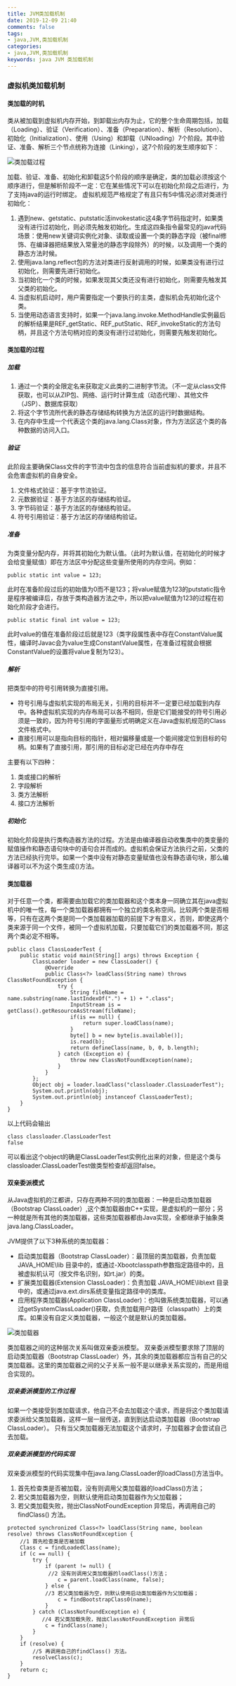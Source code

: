 ```yaml
---
title: JVM类加载机制
date: 2019-12-09 21:40
comments: false
tags: 
- java,JVM,类加载机制
categories: 
- java,JVM,类加载机制
keywords: java JVM 类加载机制
---
```


### 虚拟机类加载机制

#### 类加载的时机

类从被加载到虚拟机内存开始，到卸载出内存为止，它的整个生命周期包括，加载（Loading）、验证（Verification）、准备（Preparation）、解析（Resolution）、初始化（Initialization）、使用（Using）和卸载（UNloading）7个阶段。其中验证、准备、解析三个节点统称为连接（Linking），这7个阶段的发生顺序如下：

![类加载过程](../../../uploads/jvm/类加载过程.jpg)

加载、验证、准备、初始化和卸载这5个阶段的顺序是确定，类的加载必须按这个顺序进行，但是解析阶段不一定：它在某些情况下可以在初始化阶段之后进行，为了支持java的运行时绑定。
虚拟机规范严格规定了有且只有5中情况必须对类进行初始化：
1. 遇到new、getstatic、putstatic活invokestatic这4条字节码指定时，如果类没有进行过初始化，则必须先触发初始化。生成这四条指令最常见的java代码场景：使用new关键词实例化对象、读取或设置一个类的静态字段（被final修饰、在编译器把结果放入常量池的静态字段除外）的时候，以及调用一个类的静态方法时候。
2. 使用java.lang.reflect包的方法对类进行反射调用的时候，如果类没有进行过初始化，则需要先进行初始化。
3. 当初始化一个类的时候，如果发现其父类还没有进行初始化，则需要先触发其父类的初始化。
4. 当虚拟机启动时，用户需要指定一个要执行的主类，虚拟机会先初始化这个类。
5. 当使用动态语言支持时，如果一个java.lang.invoke.MethodHandle实例最后的解析结果是REF_getStatic、REF_putStatic、REF_invokeStatic的方法句柄，并且这个方法句柄对应的类没有进行过初始化，则需要先触发初始化。

#### 类加载的过程

##### 加载

1. 通过一个类的全限定名来获取定义此类的二进制字节流。（不一定从class文件获取，也可以从ZIP包、网络、运行时计算生成（动态代理）、其他文件（JSP）、数据库获取）
2. 将这个字节流所代表的静态存储结构转换为方法区的运行时数据结构。
3. 在内存中生成一个代表这个类的java.lang.Class对象，作为方法区这个类的各种数据的访问入口。

##### 验证

此阶段主要确保Class文件的字节流中包含的信息符合当前虚拟机的要求，并且不会危害虚拟机的自身安全。

1. 文件格式验证：基于字节流验证。
2. 元数据验证：基于方法区的存储结构验证。
3. 字节码验证：基于方法区的存储结构验证。
4. 符号引用验证：基于方法区的存储结构验证。

##### 准备

为类变量分配内存，并将其初始化为默认值。（此时为默认值，在初始化的时候才会给变量赋值）即在方法区中分配这些变量所使用的内存空间。例如：
```
public static int value = 123;
```
此时在准备阶段过后的初始值为0而不是123；将value赋值为123的putstatic指令是程序被编译后，存放于类构造器<client>方法之中，所以把value赋值为123的过程在初始化阶段才会进行。

```
public static final int value = 123;
```
此时value的值在准备阶段过后就是123（类字段属性表中存在ConstantValue属性，编译时Javac会为value生成ConstantValue属性，在准备过程就会根据ConstantValue的设置将value复制为123）。

##### 解析

把类型中的符号引用转换为直接引用。

- 符号引用与虚拟机实现的布局无关，引用的目标并不一定要已经加载到内存中。各种虚拟机实现的内存布局可以各不相同，但是它们能接受的符号引用必须是一致的，因为符号引用的字面量形式明确定义在Java虚拟机规范的Class文件格式中。
- 直接引用可以是指向目标的指针，相对偏移量或是一个能间接定位到目标的句柄。如果有了直接引用，那引用的目标必定已经在内存中存在

主要有以下四种：
1. 类或接口的解析
2. 字段解析
3. 类方法解析
4. 接口方法解析

##### 初始化

初始化阶段是执行类构造器<client>方法的过程。<client>方法是由编译器自动收集类中的类变量的赋值操作和静态语句块中的语句合并而成的。虚拟机会保证<client>方法执行之前，父类的<client>方法已经执行完毕。如果一个类中没有对静态变量赋值也没有静态语句块，那么编译器可以不为这个类生成<client>()方法。

#### 类加载器

对于任意一个类，都需要由加载它的类加载器和这个类本身一同确立其在java虚拟机中的唯一性，每一个类加载器都拥有一个独立的类名称空间。比较两个类是否相等，只有在这两个类是同一个类加载器加载的前提下才有意义，否则，即使这两个类来源于同一个文件，被同一个虚拟机加载，只要加载它们的类加载器不同，那这两个类必定不相等。

```
public class ClassLoaderTest {
    public static void main(String[] args) throws Exception {
        ClassLoader loader = new ClassLoader() {
            @Override
            public Class<?> loadClass(String name) throws ClassNotFoundException {
                try {
                    String fileName = name.substring(name.lastIndexOf(".") + 1) + ".class";
                    InputStream is = getClass().getResourceAsStream(fileName);
                    if(is == null) {
                        return super.loadClass(name);
                    }
                    byte[] b = new byte[is.available()];
                    is.read(b);
                    return defineClass(name, b, 0, b.length);
                } catch (Exception e) {
                    throw new ClassNotFoundException(name);
                }
            }
        };
        Object obj = loader.loadClass("classloader.ClassLoaderTest");
        System.out.println(obj);
        System.out.println(obj instanceof ClassLoaderTest);
    }
}
```
以上代码会输出
```
class classloader.ClassLoaderTest
false
```
可以看出这个object的确是ClassLoaderTest实例化出来的对象，但是这个类与classloader.ClassLoaderTest做类型检查却返回false。

#### 双亲委派模式

从Java虚拟机的江都讲，只存在两种不同的类加载器：一种是启动类加载器（Bootstrap ClassLoader）,这个类加载器由C++实现，是虚拟机的一部分；另一种就是所有其他的类加载器，这些类加载器都由Java实现，全都继承于抽象类java.lang.ClassLoader。

JVM提供了以下3种系统的类加载器：

- 启动类加载器（Bootstrap ClassLoader）：最顶层的类加载器，负责加载 JAVA_HOME\lib 目录中的，或通过-Xbootclasspath参数指定路径中的，且被虚拟机认可（按文件名识别，如rt.jar）的类。
- 扩展类加载器(Extension ClassLoader)：负责加载 JAVA_HOME\lib\ext 目录中的，或通过java.ext.dirs系统变量指定路径中的类库。
- 应用程序类加载器(Application ClassLoader)：也叫做系统类加载器，可以通过getSystemClassLoader()获取，负责加载用户路径（classpath）上的类库。如果没有自定义类加载器，一般这个就是默认的类加载器。

![类加载器](../../../uploads/jvm/类加载器.jpeg)

类加载器之间的这种层次关系叫做双亲委派模型。 
双亲委派模型要求除了顶层的启动类加载器（Bootstrap ClassLoader）外，其余的类加载器都应当有自己的父类加载器。这里的类加载器之间的父子关系一般不是以继承关系实现的，而是用组合实现的。

##### 双亲委派模型的工作过程
如果一个类接受到类加载请求，他自己不会去加载这个请求，而是将这个类加载请求委派给父类加载器，这样一层一层传送，直到到达启动类加载器（Bootstrap ClassLoader）。 
只有当父类加载器无法加载这个请求时，子加载器才会尝试自己去加载。

##### 双亲委派模型的代码实现
双亲委派模型的代码实现集中在java.lang.ClassLoader的loadClass()方法当中。 
1. 首先检查类是否被加载，没有则调用父类加载器的loadClass()方法； 
2. 若父类加载器为空，则默认使用启动类加载器作为父加载器； 
3. 若父类加载失败，抛出ClassNotFoundException 异常后，再调用自己的findClass() 方法。

```
protected synchronized Class<?> loadClass(String name, boolean resolve) throws ClassNotFoundException {
    //1 首先检查类是否被加载
    Class c = findLoadedClass(name);
    if (c == null) {
        try {
            if (parent != null) {
             //2 没有则调用父类加载器的loadClass()方法；
                c = parent.loadClass(name, false);
            } else {
            //3 若父类加载器为空，则默认使用启动类加载器作为父加载器；
                c = findBootstrapClass0(name);
            }
        } catch (ClassNotFoundException e) {
           //4 若父类加载失败，抛出ClassNotFoundException 异常后
            c = findClass(name);
        }
    }
    if (resolve) {
        //5 再调用自己的findClass() 方法。
        resolveClass(c);
    }
    return c;
}
```
